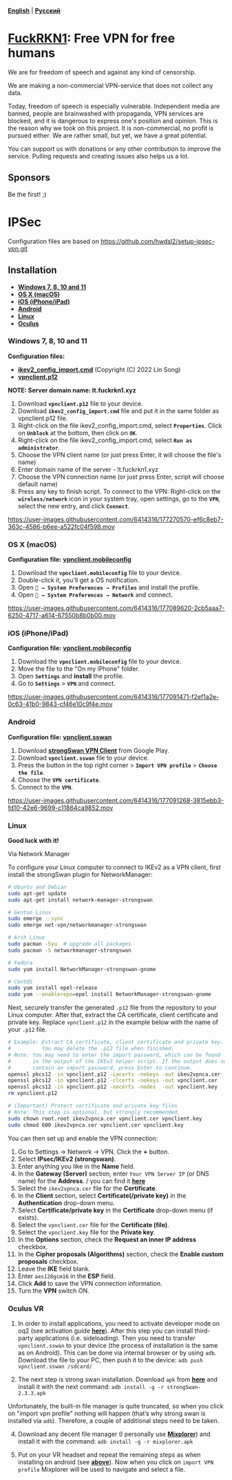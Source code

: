 [**English**](README.md) | [**Русский**](README-ru.md)

# [FuckRKN1](https://fuckrkn1.org/index-en.html): Free VPN for free humans

We are for freedom of speech and against any kind of censorship.

We are making a non-commercial VPN-service that does not collect any data.

Today, freedom of speech is especially vulnerable. Independent media are banned, people are brainwashed with propaganda, VPN services are blocked, and it is dangerous to express one's position and opinion. This is the reason why we took on this project. It is non-commercial, no profit is pursued either. We are rather small, but yet, we have a great potential.

You can support us with donations or any other contribution to improve the service. Pulling requests and creating issues also helps us a lot.

## Sponsors 
Be the first! ;)

# IPSec 

Configuration files are based on https://github.com/hwdsl2/setup-ipsec-vpn.git

## Installation

* [**Windows 7, 8, 10 and 11**](#windows-7-8-10-and-11)
* [**OS X (macOS)**](#os-x-macos)
* [**iOS (iPhone/iPad)**](#ios-iphoneipad)
* [**Android**](#android)
* [**Linux**](#linux)
* [**Oculus**](#oculus-vr)

### Windows 7, 8, 10 and 11

**Configuration files:**

- [**ikev2_config_import.cmd**](/client-conf/ikev2_config_import.cmd) (Copyright (C) 2022 Lin Song)
- [**vpnclient.p12**](/client-conf/vpnclient.p12)

**NOTE: Server domain name: lt.fuckrkn1.xyz**

1. Download **``vpnclient.p12``** file to your device.
2. Download **``ikev2_config_import.cmd``** file and put it in the same folder as vpnclient.p12 file.
3. Right-click on the file ikev2_config_import.cmd, select **``Properties``**. Click on **``Unblock``** at the bottom, then click on **``OK``**.
4. Right-click on the file ikev2_config_import.cmd, select **``Run as administrator``**.
5. Choose the VPN client name (or just press Enter, it will choose the file's name)
6. Enter domain name of the server - lt.fuckrkn1.xyz
7. Choose the VPN connection name (or just press Enter, script will choose default name)
8. Press any key to finish script.
To connect to the VPN: Right-click on the **``wireless/network``** icon in your system tray, open settings, go to the **``VPN``**, select the new entry, and click **``Connect``**.


https://user-images.githubusercontent.com/6414316/177270570-ef6c8eb7-363c-4586-b6ee-a522fc04f598.mov


### OS X (macOS)

**Configuration file:**
[**vpnclient.mobileconfig**](/client-conf/vpnclient.mobileconfig)


1. Download the **``vpnclient.mobileconfig``** file to your device.
2. Double-click it, you'll get a OS notification.
3. Open **`` → System Preferences → Profiles``** and install the profile.
4. Open **`` → System Preferences → Network``** and connect.



https://user-images.githubusercontent.com/6414316/177089620-2cb5aaa7-6250-4717-a614-67550b8b0b00.mov


### iOS (iPhone/iPad)

**Configuration file:**
[**vpnclient.mobileconfig**](/client-conf/vpnclient.mobileconfig)

1. Download the **``vpnclient.mobileconfig``** file to your device.
2. Move the file to the "On my iPhone" folder.
3. Open **``Settings``** and **install** the profile.
4. Go to **``Settings``** > **``VPN``** and connect.



https://user-images.githubusercontent.com/6414316/177091471-f2ef1a2e-0c63-41b0-9843-cf46e10c9f4e.mov



### Android

**Configuration file:**
[**vpnclient.sswan**](/client-conf/vpnclient.sswan)

1. Download [**strongSwan VPN Client**](https://play.google.com/store/apps/details?id=org.strongswan.android) from Google Play.
2. Download **``vpnclient.sswan``** file to your device.
3. Press the button in the top right corner > **``Import VPN profile``** > **``Choose the file``**.
4. Choose the **``VPN certificate``**.
5. Connect to the **``VPN``**.


https://user-images.githubusercontent.com/6414316/177091268-3815ebb3-fd10-42e6-9699-c11864ca9852.mov


### Linux

**Good luck with it!**

Via Network Manager

To configure your Linux computer to connect to IKEv2 as a VPN client, first install the strongSwan plugin for NetworkManager:

```bash
# Ubuntu and Debian
sudo apt-get update
sudo apt-get install network-manager-strongswan

# Gentoo Linux
sudo emerge --sync
sudo emerge net-vpn/networkmanager-strongswan

# Arch Linux
sudo pacman -Syu  # upgrade all packages
sudo pacman -S networkmanager-strongswan

# Fedora
sudo yum install NetworkManager-strongswan-gnome

# CentOS
sudo yum install epel-release
sudo yum --enablerepo=epel install NetworkManager-strongswan-gnome
```

Next, securely transfer the generated `.p12` file from the repository to your Linux computer. After that, extract the CA certificate, client certificate and private key. Replace `vpnclient.p12` in the example below with the name of your `.p12` file.

```bash
# Example: Extract CA certificate, client certificate and private key.
#          You may delete the .p12 file when finished.
# Note: You may need to enter the import password, which can be found
#       in the output of the IKEv2 helper script. If the output does not
#       contain an import password, press Enter to continue.
openssl pkcs12 -in vpnclient.p12 -cacerts -nokeys -out ikev2vpnca.cer
openssl pkcs12 -in vpnclient.p12 -clcerts -nokeys -out vpnclient.cer
openssl pkcs12 -in vpnclient.p12 -nocerts -nodes  -out vpnclient.key
rm vpnclient.p12

# (Important) Protect certificate and private key files
# Note: This step is optional, but strongly recommended.
sudo chown root.root ikev2vpnca.cer vpnclient.cer vpnclient.key
sudo chmod 600 ikev2vpnca.cer vpnclient.cer vpnclient.key
```

You can then set up and enable the VPN connection:

1. Go to Settings -> Network -> VPN. Click the **+** button.
2. Select **IPsec/IKEv2 (strongswan)**.
3. Enter anything you like in the **Name** field.
4. In the **Gateway (Server)** section, enter `Your VPN Server IP` (or DNS name) for the **Address**. / you can find it [**here**](#client-configuration-files)
5. Select the `ikev2vpnca.cer` file for the **Certificate**.
6. In the **Client** section, select **Certificate(/private key)** in the **Authentication** drop-down menu.
7. Select **Certificate/private key** in the **Certificate** drop-down menu (if exists).
8. Select the `vpnclient.cer` file for the **Certificate (file)**.
9. Select the `vpnclient.key` file for the **Private key**.
10. In the **Options** section, check the **Request an inner IP address** checkbox.
11. In the **Cipher proposals (Algorithms)** section, check the **Enable custom proposals** checkbox.
12. Leave the **IKE** field blank.
13. Enter `aes128gcm16` in the **ESP** field.
14. Click **Add** to save the VPN connection information.
15. Turn the **VPN** switch ON.

### Oculus VR

1. In order to install applications, you need to activate developer mode on oq2 (see activation guide
   [**here**](https://developer.oculus.com/documentation/native/android/mobile-device-setup/)). After this step you can install third-party applications (i.e. sideloading). Then you need to transfer
   `vpnclient.sswan` to your device (the process of installation is the same as on Android). This can be done via internal
   browser or by using `adb`. Download the file to your PC, then push it to the device:
   `adb push vpnclient.sswan /sdcard/`

3. The next step is strong swan installation. Download `apk`
   from [**here**](https://download.strongswan.org/Android/) and install it with the
   next command: `adb install -g -r strongSwan-2.3.3.apk`

Unfortunately, the built-in file manager is quite truncated, so when you click on "import vpn profile" nothing will
happen (that’s why strong swan is installed via `adb`). Therefore, a couple of additional steps need to be taken.

4. Download any decent file manager (I personally use
   [**Mixplorer**](https://4pda.to/forum/index.php?showtopic=318294)) and
   install it with the command:
   `adb install -g -r mixplorer.apk`

5. Put on your VR headset and repeat the remaining steps as when installing on android (see [**above**](#android)). Now when you click
   on `import VPN profile` Mixplorer will be used to navigate and select a file.
